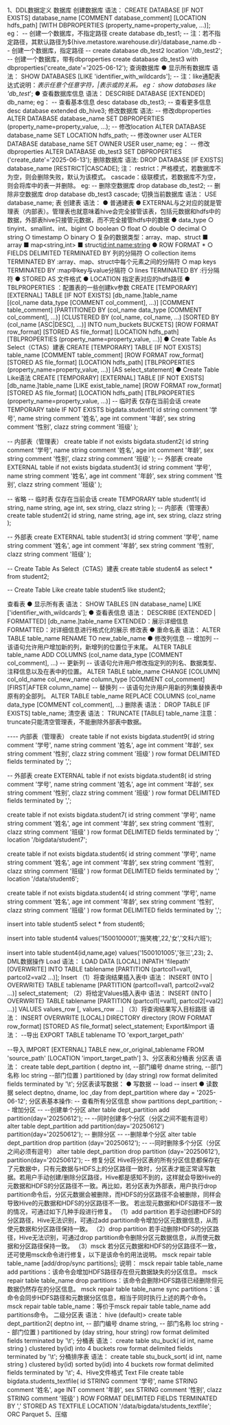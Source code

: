 1、DDL数据定义
数据库
创建数据库
语法：
CREATE DATABASE [IF NOT EXISTS] database_name
[COMMENT database_comment]
[LOCATION hdfs_path]
[WITH DBPROPERTIES (property_name=property_value, ...)];
eg：
-- 创建一个数据库，不指定路径
create database db_test1;
-- 注：若不指定路径，其默认路径为${hive.metastore.warehouse.dir}/database_name.db
-- 创建一个数据库，指定路径
-- create database db_test2 location '/db_test2';
-- 创建一个数据库，带有dbproperties
create database db_test3 with dbproperties('create_date'='2025-06-12');
查询数据库
● 显示所有数据库
语法：
SHOW DATABASES [LIKE 'identifier_with_wildcards'];
-- 注：like通配表达式说明：*表示任意个任意字符，|表示或的关系。
eg：
show databases like 'db_test*';
● 查看数据库信息
语法：
DESCRIBE DATABASE [EXTENDED] db_name;
eg：
-- 查看基本信息
desc database db_test3;
-- 查看更多信息
desc database extended db_hive3;
修改数据库
语法:
-- 修改dbproperties
ALTER DATABASE database_name SET DBPROPERTIES (property_name=property_value, ...);
-- 修改location
ALTER DATABASE database_name SET LOCATION hdfs_path;
-- 修改owner user
ALTER DATABASE database_name SET OWNER USER user_name;
eg：
-- 修改dbproperties
ALTER DATABASE db_test3 SET DBPROPERTIES ('create_date'='2025-06-13');
删除数据库
语法:
DROP DATABASE [IF EXISTS] database_name [RESTRICT|CASCADE];
注：
restrict：严格模式，若数据库不为空，则会删除失败，默认为该模式。
cascade：级联模式，若数据库不为空，则会将库中的表一并删除。
eg:
-- 删除空数据库
drop database db_test2;
-- 删除非空数据库
drop database db_test3 cascade;
切换当前数据库
语法：
USE database_name;
表
创建表
语法：
● 普通建表
● EXTERNAL与之对应的就是管理表（内部表）。管理表也就意味着hive会完全接管该表，包括元数据和hdfs中的数据，外部表hive只接管元数据，而不完全接管hdfs中的数据
● data_type 
  ○ tinyint、smallint、int、bigint
  ○ boolean
  ○ float
  ○ double
  ○ decimal
  ○ string
  ○ timestamp
  ○ binary
  ○ 复杂的数据类型：array、map、struct
    ■ array<string> 
    ■ map<string,int> 
    ■ struct<id:int,name:string>
● ROW FORMAT *
  ○ FIELDS DELIMITED TERMINATED BY  列的分隔符
  ○ collection items TERMINATED BY :array、map、struct中每个元素之间的分隔符
  ○ map keys TERMINATED BY :map中key与value分隔符
  ○ lines TERMINATED BY :行分隔符
● STORED AS 文件格式
● LOCATION 指定表对应的hdfs路径
● TBLPROPERTIES ：配置表的一些创建kv参数
CREATE [TEMPORARY] [EXTERNAL] TABLE [IF NOT EXISTS] [db_name.]table_name   
[(col_name data_type [COMMENT col_comment], ...)]
[COMMENT table_comment]
[PARTITIONED BY (col_name data_type [COMMENT col_comment], ...)]
[CLUSTERED BY (col_name, col_name, ...) 
[SORTED BY (col_name [ASC|DESC], ...)] INTO num_buckets BUCKETS]
[ROW FORMAT row_format] 
[STORED AS file_format]
[LOCATION hdfs_path]
[TBLPROPERTIES (property_name=property_value, ...)]
● Create Table As Select（CTAS）建表
CREATE [TEMPORARY] TABLE [IF NOT EXISTS] table_name 
[COMMENT table_comment] 
[ROW FORMAT row_format] 
[STORED AS file_format] 
[LOCATION hdfs_path]
[TBLPROPERTIES (property_name=property_value, ...)]
[AS select_statement]
● Create Table Like语法
CREATE [TEMPORARY] [EXTERNAL] TABLE [IF NOT EXISTS] [db_name.]table_name
[LIKE exist_table_name]
[ROW FORMAT row_format] 
[STORED AS file_format] 
[LOCATION hdfs_path]
[TBLPROPERTIES (property_name=property_value, ...)]
-- 临时表  仅存在当前会话
create TEMPORARY table IF NOT EXISTS bigdata.student1(
  id string comment '学号',
  name string comment '姓名',
  age int comment '年龄',
  sex string comment '性别',
  clazz string comment '班级'
);

-- 内部表（管理表）
create table if not exists bigdata.student2(
  id string comment '学号',
  name string comment '姓名',
  age int comment '年龄',
  sex string comment '性别',
  clazz string comment '班级'
);
-- 外部表
create EXTERNAL table if not exists bigdata.student3(
  id string comment '学号',
  name string comment '姓名',
  age int comment '年龄',
  sex string comment '性别',
  clazz string comment '班级'
);


-- 省略
-- 临时表  仅存在当前会话
create TEMPORARY table student1(
  id string,
  name string,
  age int,
  sex string,
  clazz string
);
-- 内部表（管理表）
create table student2(
  id string,
  name string,
  age int,
  sex string,
  clazz string
);

-- 外部表
create EXTERNAL table student3(
  id string comment '学号',
  name string comment '姓名',
  age int comment '年龄',
  sex string comment '性别',
  clazz string comment '班级'
);



-- Create Table As Select（CTAS）建表
create table student4 as select * from student2;


-- Create Table Like
create table student5 like student2;




查看表
● 显示所有表
语法：
SHOW TABLES [IN database_name] LIKE ['identifier_with_wildcards'];
● 查看表信息
语法：
DESCRIBE [EXTENDED | FORMATTED] [db_name.]table_name
EXTENDED：展示详细信息
FORMATTED：对详细信息进行格式化的展示
修改表
● 重命名表
语法：
ALTER TABLE table_name RENAME TO new_table_name
● 修改列信息
-- 增加列
-- 该语句允许用户增加新的列，新增列的位置位于末尾。
ALTER TABLE table_name ADD COLUMNS (col_name data_type [COMMENT col_comment], ...)
-- 更新列
-- 该语句允许用户修改指定列的列名、数据类型、注释信息以及在表中的位置。
ALTER TABLE table_name CHANGE [COLUMN] col_old_name col_new_name column_type [COMMENT col_comment] [FIRST|AFTER column_name]
-- 替换列
-- 该语句允许用户用新的列集替换表中原有的全部列。
ALTER TABLE table_name REPLACE COLUMNS (col_name data_type [COMMENT col_comment], ...)
删除表
语法：
DROP TABLE [IF EXISTS] table_name;
清空表
语法：
TRUNCATE [TABLE] table_name
注意：truncate只能清空管理表，不能删除外部表中数据。

---- 内部表（管理表）
create table if not exists bigdata.student9(
  id string comment '学号',
  name string comment '姓名',
  age int comment '年龄',
  sex string comment '性别',
  clazz string comment '班级'
)
row format DELIMITED fields terminated by ',';

-- 外部表
create EXTERNAL table if not exists bigdata.student8(
  id string comment '学号',
  name string comment '姓名',
  age int comment '年龄',
  sex string comment '性别',
  clazz string comment '班级'
)
row format DELIMITED fields terminated by ',';



create table if not exists bigdata.student7(
  id string comment '学号',
  name string comment '姓名',
  age int comment '年龄',
  sex string comment '性别',
  clazz string comment '班级'
)
row format DELIMITED fields terminated by ','
location '/bigdata/student7';



create table if not exists bigdata.student6(
  id string comment '学号',
  name string comment '姓名',
  age int comment '年龄',
  sex string comment '性别',
  clazz string comment '班级'
)
row format DELIMITED fields terminated by ','
location '/data/student6';



create table if not exists bigdata.student4(
  id string comment '学号',
  name string comment '姓名',
  age int comment '年龄',
  sex string comment '性别',
  clazz string comment '班级'
)
row format DELIMITED fields terminated by ',';


insert into table student5
select
  *
from student6;



insert into table student4 values('1500100001','施笑槐',22,'女','文科六班');



insert into table student4(id,name,age) values('1500101005','张三',23);
2、DML数据操作
Load
语法：
LOAD DATA [LOCAL] INPATH 'filepath' [OVERWRITE] INTO TABLE tablename [PARTITION (partcol1=val1, partcol2=val2 ...)];
Insert
（1）将查询结果插入表中
语法：
INSERT (INTO | OVERWRITE) TABLE tablename [PARTITION (partcol1=val1, partcol2=val2 ...)] select_statement;
（2）将给定Values插入表中
语法：
INSERT (INTO | OVERWRITE) TABLE tablename [PARTITION (partcol1[=val1], partcol2[=val2] ...)] VALUES values_row [, values_row ...]
（3）将查询结果写入目标路径
语法：
INSERT OVERWRITE [LOCAL] DIRECTORY directory
[ROW FORMAT row_format] [STORED AS file_format] select_statement;
Export&Import
语法：
--导出
EXPORT TABLE tablename TO 'export_target_path'

--导入
IMPORT [EXTERNAL] TABLE new_or_original_tablename FROM 'source_path' [LOCATION 'import_target_path']
3、分区表和分桶表
分区表
语法：
create table dept_partition
(
deptno int,    --部门编号
dname  string, --部门名称
loc    string  --部门位置
)
partitioned by (day string)
row format delimited fields terminated by '\t';
分区表读写数据：
● 写数据
-- load
-- insert
● 读数据
select deptno, dname, loc ,day
from dept_partition
where day = '2025-06-12';
分区表基本操作:
-- 查看所有分区信息
show partitions dept_partition;
-- 增加分区
-- --创建单个分区 
alter table dept_partition 
add partition(day='20250612');
-- --同时创建多个分区（分区之间不能有逗号）
alter table dept_partition 
add partition(day='20250612') partition(day='20250612');
-- 删除分区
-- --删除单个分区
alter table dept_partition 
drop partition (day='20250612');
-- --同时删除多个分区（分区之间必须有逗号）
alter table dept_partition 
drop partition (day='20250612'), partition(day='20250612');
-- 修复分区
Hive将分区表的所有分区信息都保存在了元数据中，只有元数据与HDFS上的分区路径一致时，分区表才能正常读写数据。若用户手动创建/删除分区路径，Hive都是感知不到的，这样就会导致Hive的元数据和HDFS的分区路径不一致。再比如，若分区表为外部表，用户执行drop partition命令后，分区元数据会被删除，而HDFS的分区路径不会被删除，同样会导致Hive的元数据和HDFS的分区路径不一致。
若出现元数据和HDFS路径不一致的情况，可通过如下几种手段进行修复。
（1）add partition
若手动创建HDFS的分区路径，Hive无法识别，可通过add partition命令增加分区元数据信息，从而使元数据和分区路径保持一致。
（2）drop partition
若手动删除HDFS的分区路径，Hive无法识别，可通过drop partition命令删除分区元数据信息，从而使元数据和分区路径保持一致。
（3）msck
若分区元数据和HDFS的分区路径不一致，还可使用msck命令进行修复，以下是该命令的用法说明。
msck repair table table_name [add/drop/sync partitions];
说明：
msck repair table table_name add partitions：该命令会增加HDFS路径存在但元数据缺失的分区信息。
msck repair table table_name drop partitions：该命令会删除HDFS路径已经删除但元数据仍然存在的分区信息。
msck repair table table_name sync partitions：该命令会同步HDFS路径和元数据分区信息，相当于同时执行上述的两个命令。
msck repair table table_name：等价于msck repair table table_name add partitions命令。
二级分区表
语法：
hive (default)>
create table dept_partition2(
deptno int,    -- 部门编号
dname string, -- 部门名称
loc string     -- 部门位置
)
partitioned by (day string, hour string)
row format delimited fields terminated by '\t';
分桶表
语法：
create table stu_buck(
id int, 
name string
)
clustered by(id) 
into 4 buckets
row format delimited fields terminated by '\t';
分桶排序表
语法：
create table stu_buck_sort(
id int, 
name string
)
clustered by(id) sorted by(id)
into 4 buckets
row format delimited fields terminated by '\t';
4、Hive文件格式
Text File
create table bigdata.students_textfile(
    id STRING comment '学号',
    name STRING comment '姓名',
    age INT comment '年龄',
    sex STRING comment '性别',
    clazz STRING comment '班级'
)
ROW FORMAT DELIMITED FIELDS TERMINATED BY ','
STORED AS TEXTFILE
LOCATION '/data/bigdata/students_textfile';
ORC
Parquet
5、压缩




